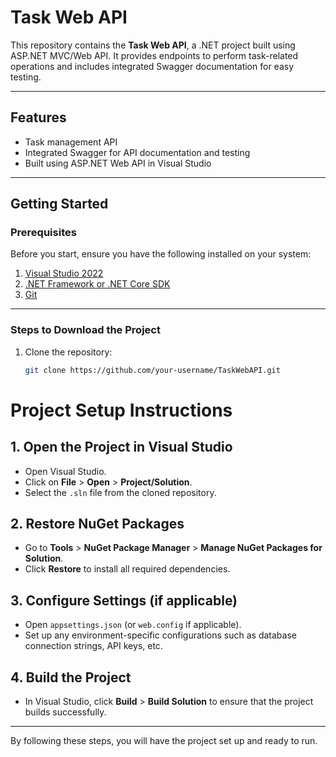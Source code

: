 # Task Web API

This repository contains the **Task Web API**, a .NET project built using ASP.NET MVC/Web API. It provides endpoints to perform task-related operations and includes integrated Swagger documentation for easy testing.

---

## Features
- Task management API
- Integrated Swagger for API documentation and testing
- Built using ASP.NET Web API in Visual Studio

---

## Getting Started

### Prerequisites
Before you start, ensure you have the following installed on your system:
1. [Visual Studio 2022](https://visualstudio.microsoft.com/downloads/)
2. [.NET Framework or .NET Core SDK](https://dotnet.microsoft.com/download)
3. [Git](https://git-scm.com/)

---

### Steps to Download the Project
1. Clone the repository:
   ```bash
   git clone https://github.com/your-username/TaskWebAPI.git


# Project Setup Instructions

## 1. Open the Project in Visual Studio
- Open Visual Studio.
- Click on **File** > **Open** > **Project/Solution**.
- Select the `.sln` file from the cloned repository.

## 2. Restore NuGet Packages
- Go to **Tools** > **NuGet Package Manager** > **Manage NuGet Packages for Solution**.
- Click **Restore** to install all required dependencies.

## 3. Configure Settings (if applicable)
- Open `appsettings.json` (or `web.config` if applicable).
- Set up any environment-specific configurations such as database connection strings, API keys, etc.

## 4. Build the Project
- In Visual Studio, click **Build** > **Build Solution** to ensure that the project builds successfully.

---

By following these steps, you will have the project set up and ready to run.

